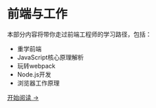 # 前端与工作

本部分内容将带你走过前端工程师的学习路径，包括：

- 重学前端
- JavaScript核心原理解析
- 玩转webpack
- Node.js开发
- 浏览器工作原理


[开始阅读 ->](./basic/1)
